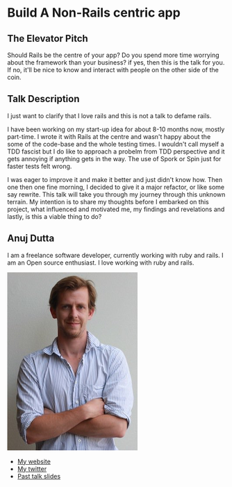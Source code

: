 # Build A Non-Rails centric app

## The Elevator Pitch

Should Rails be the centre of your app? Do you spend more time worrying
about the framework than your business? if yes, then this is the talk
for you. If no, it'll be nice to know and interact with people on the
other side of the coin.


## Talk Description

I just want to clarify that I love rails and this is not a talk to
defame rails. 


I have been working on my start-up idea for about 8-10 months now,
mostly part-time. I wrote it with Rails at the centre and wasn't happy 
about the some of the code-base and the whole testing times. I wouldn't 
call myself a TDD fascist but I do like to approach a probelm from TDD 
perspective and it gets annoying if anything gets in the way. The use of 
Spork or Spin just for faster tests felt wrong.

I was eager to improve it and make it better and just didn't know how.
Then one then one fine morning, I decided to give it a major refactor, or like
some say rewrite. This talk will take you through my journey through
this unknown terrain. My intention is to share my thoughts before I
embarked on this project, what influenced and motivated me, my findings
and revelations and lastly, is this a viable thing to do?


## Anuj Dutta

I am a freelance software developer, currently working with ruby and
rails. I am an Open source enthusiast. I love working with ruby and
rails.  


![Profile picture](https://github.com/euruko2012/call-for-proposals/raw/master/example/profile_picture.jpg)

- [My website](http://www.andhapp.com)
- [My twitter](https://twitter.com/#!/andhapp)
- [Past talk slides](https://github.com/andhapp/srug-presentation)
